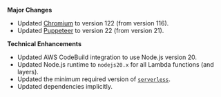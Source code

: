 **Major Changes**

* Updated [Chromium](https://www.chromium.org/) to version 122 (from version 116).
* Updated [Puppeteer](https://pptr.dev/) to version 22 (from version 21).


**Technical Enhancements**

* Updated AWS CodeBuild integration to use Node.js version 20.
* Updated Node.js runtime to `nodejs20.x` for all Lambda functions (and layers).
* Updated the minimum required version of [`serverless`](https://www.serverless.com/).
* Updated dependencies implicitly.